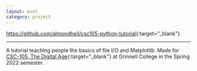 ```yaml
---
layout: post
category: project
---
```


<https://github.com/almondheil/csc105-python-tutorial>{:target="_blank"}

---

A tutorial teaching people the basics of file I/O and Matplotlib. Made for [CSC-105, The Digital Age](https://digitalage22.lizrodrigues.sites.grinnell.edu/syllabus/){:target="_blank"} at Grinnell College in the Spring 2022 semester.